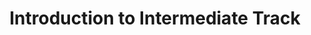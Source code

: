 ---
id: intermediate-track-intro
title: Introduction to Intermediate Track
sidebar_label: Introduction
slug: '/IntermediateTrack/'
---